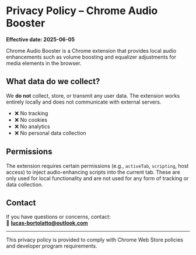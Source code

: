 # Privacy Policy – Chrome Audio Booster

**Effective date: 2025-06-05**

Chrome Audio Booster is a Chrome extension that provides local audio enhancements such as volume boosting and equalizer adjustments for media elements in the browser.

## What data do we collect?

We **do not** collect, store, or transmit any user data. The extension works entirely locally and does not communicate with external servers.

- ❌ No tracking
- ❌ No cookies
- ❌ No analytics
- ❌ No personal data collection

## Permissions

The extension requires certain permissions (e.g., `activeTab`, `scripting`, host access) to inject audio-enhancing scripts into the current tab. These are only used for local functionality and are not used for any form of tracking or data collection.

## Contact

If you have questions or concerns, contact:  
📧 **lucas-bortolatto@outlook.com**

---

This privacy policy is provided to comply with Chrome Web Store policies and developer program requirements.
